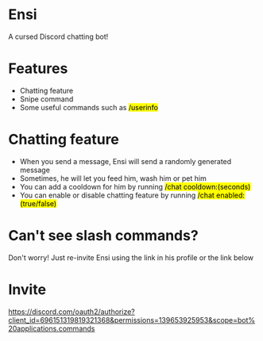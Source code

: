 
# Ensi
A cursed Discord chatting bot!

# Features
+ Chatting feature
+ Snipe command
+ Some useful commands such as <mark>/userinfo</mark>

# Chatting feature
+ When you send a message, Ensi will send a randomly generated message
+ Sometimes, he will let you feed him, wash him or pet him
+ You can add a cooldown for him by running <mark>/chat cooldown:(seconds)</mark>
+ You can enable or disable chatting feature by running <mark>/chat enabled:(true/false)</mark>

# Can't see slash commands?
Don't worry! Just re-invite Ensi using the link in his profile or the link below

# Invite
https://discord.com/oauth2/authorize?client_id=696151319819321368&permissions=139653925953&scope=bot%20applications.commands